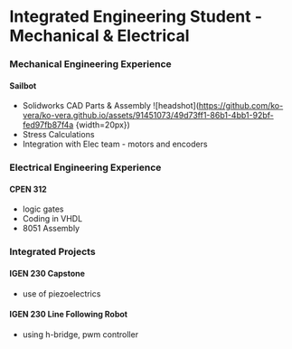 # Integrated Engineering Student - Mechanical & Electrical

### Mechanical Engineering Experience
#### Sailbot
- Solidworks CAD Parts & Assembly
![headshot](https://github.com/ko-vera/ko-vera.github.io/assets/91451073/49d73ff1-86b1-4bb1-92bf-fed97fb87f4a {width=20px})
- Stress Calculations
- Integration with Elec team - motors and encoders


### Electrical Engineering Experience
#### CPEN 312
- logic gates
- Coding in VHDL 
- 8051 Assembly

  
### Integrated Projects
#### IGEN 230 Capstone
- use of piezoelectrics

  
#### IGEN 230 Line Following Robot
- using h-bridge, pwm controller
